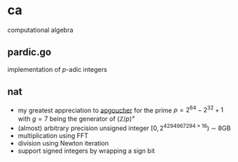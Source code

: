 # ca
computational algebra

## pardic.go

implementation of $p$-adic integers

## nat 

- my greatest appreciation to [apgoucher](https://cp4space.hatsya.com/2021/09/01/an-efficient-prime-for-number-theoretic-transforms/) for the prime $p = 2^{64} - 2^{32} + 1$ with $g=7$ being the generator of $(\mathbb{Z}/p)^\times$
- (almost) arbitrary precision unsigned integer $[0, 2^{4294967294 \times 16})$ $\sim$ 8GB  
- multiplication using FFT
- division using Newton iteration
- support signed integers by wrapping a sign bit 
